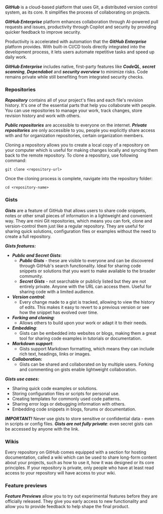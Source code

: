 ***GitHub*** is a cloud-based platform that uses Git, a distributed version control system, as its core. It simplifies the process of collaborating on projects.

***GitHub Enterprise*** platform enhances collaboration through AI-powered pull requests and issues, productivity through Copilot and security by providing quicker feedback to improve security.

Productivity is accelerated with automation that the ***GitHub Enterprise*** platform provides. With built-in CI/CD tools directly integrated into the development process, it lets users automate repetitive tasks and speed up daily work. 

***GitHub Enterprise*** includes native, first-party features like ***CodeQL***, ***secret scanning***, ***Dependabot*** and ***security overview*** to minimize risks. Code remains private while still benefiting from integrated security checks.

### Repositories

***Repository*** contains all of your project's files and each file's revision history. It's one of the essential parts that help you collaborate with people. You can use repositories to manage your work, track changes, store revision history and work with others.

***Public repositories*** are accessible to everyone on the internet.
***Private repositories*** are only accessible to you, people you explicitly share access with and for organization repositories, certain organization members.

Cloning a repository allows you to create a local copy of a repository on your computer which is useful for making changes locally and syncing them back to the remote repository.
To clone a repository, use following command:
```
git clone <repository-url>
```
Once the cloning process is complete, navigate into the repository folder:
```
cd <repository-name>
```

### Gists

***Gists*** are a feature of GitHub that allows users to share code snippets, notes or other small pieces of information in a lightweight and convenient way. They are mini Git repositories, which means you can fork, clone and version-control them just like a regular repository. They are useful for sharing quick solutions, configuration files or examples without the need to create a full repository.

***Gists features:***
- ***Public and Secret Gists***:
	- ***Public Gists*** - these are visible to everyone and can be discovered through GitHub's search functionality. Ideal for sharing code snippets or solutions that you want to make available to the broader community.
	- ***Secret Gists*** - not searchable or publicly listed but they are not entirely private. Anyone with the URL can access them. Useful for sharing code with a limited audience.
- ***Version control***:
	- Every change made to a gist is tracked, allowing to view the history of edits. This makes it easy to revert to a previous version or see how the snippet has evolved over time.
- ***Forking and cloning***:
	- Allows others to build upon your work or adapt it to their needs.
- ***Embedding***:
	- Gists can be embedded into websites or blogs, making them a great tool for sharing code examples in tutorials or documentation.
- ***Markdown support***:
	- Gists support Markdown formatting, which means they can include rich text, headings, links or images.
- ***Collaboration:***
	- Gists can be shared and collaborated on by multiple users. Forking and commenting on gists enable lightweight collaboration.

***Gists use cases:***
- Sharing quick code examples or solutions.
- Storing configuration files or scripts for personal use.
- Creating templates for commonly used code patterns.
- Sharing error logs or debugging information with others.
- Embedding code snippets in blogs, forums or documentation.

***IMPORTANT!***
Never use gists to store sensitive or confidential data - even in scripts or config files.
***Gists are not fully private***: even secret gists can be accessed by anyone with the link.

### Wikis

Every repository on GitHub comes equipped with a section for hosting documentation, called a wiki which can be used to share long-form content about your projects, such as how to use it, how it was designed or its core principles.
If your repository is private, only people who have at least read access to your repository will have access to your wiki.

### Feature previews

***Feature Previews*** allow you to try out experimental features before they are officially released. They give you early access to new functionality and allow you to provide feedback to help shape the final product.